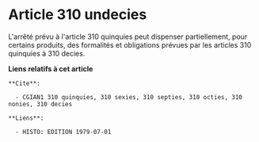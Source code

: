 # Article 310 undecies

L'arrêté prévu à l'article 310 quinquies peut dispenser partiellement, pour certains produits, des formalités et obligations
prévues par les articles 310 quinquies à 310 decies.

**Liens relatifs à cet article**

	**Cite**:

	  - CGIAN1 310 quinquies, 310 sexies, 310 septies, 310 octies, 310 nonies, 310 decies

	**Liens**:

	  - HISTO: EDITION 1979-07-01

